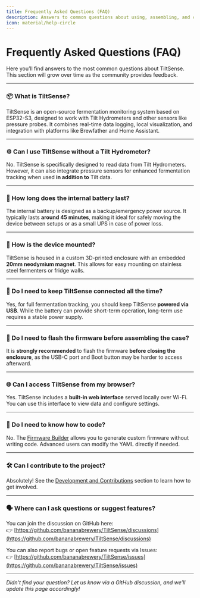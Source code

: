 ```yaml
---
title: Frequently Asked Questions (FAQ)
description: Answers to common questions about using, assembling, and configuring TiltSense.
icon: material/help-circle
---
```


# Frequently Asked Questions (FAQ)

Here you’ll find answers to the most common questions about TiltSense. This section will grow over time as the community provides feedback.

---

### 📦 What is TiltSense?

TiltSense is an open-source fermentation monitoring system based on ESP32-S3, designed to work with Tilt Hydrometers and other sensors like pressure probes. It combines real-time data logging, local visualization, and integration with platforms like Brewfather and Home Assistant.

---

### ⚙️ Can I use TiltSense without a Tilt Hydrometer?

No. TiltSense is specifically designed to read data from Tilt Hydrometers. However, it can also integrate pressure sensors for enhanced fermentation tracking when used **in addition to** Tilt data.

---

### 🔋 How long does the internal battery last?

The internal battery is designed as a backup/emergency power source. It typically lasts **around 45 minutes**, making it ideal for safely moving the device between setups or as a small UPS in case of power loss.

---

### 🧲 How is the device mounted?

TiltSense is housed in a custom 3D-printed enclosure with an embedded **20mm neodymium magnet**. This allows for easy mounting on stainless steel fermenters or fridge walls.

---

### 🧪 Do I need to keep TiltSense connected all the time?

Yes, for full fermentation tracking, you should keep TiltSense **powered via USB**. While the battery can provide short-term operation, long-term use requires a stable power supply.

---

### 🧰 Do I need to flash the firmware before assembling the case?

It is **strongly recommended** to flash the firmware **before closing the enclosure**, as the USB-C port and Boot button may be harder to access afterward.

---

### 🌐 Can I access TiltSense from my browser?

Yes. TiltSense includes a **built-in web interface** served locally over Wi-Fi. You can use this interface to view data and configure settings.

---

### 🧠 Do I need to know how to code?

No. The [Firmware Builder](https://example.com) allows you to generate custom firmware without writing code. Advanced users can modify the YAML directly if needed.

---

### 🛠️ Can I contribute to the project?

Absolutely! See the [Development and Contributions](Development.md) section to learn how to get involved.

---

### 🗣️ Where can I ask questions or suggest features?

You can join the discussion on GitHub here:  
👉 [https://github.com/bananabrewery/TiltSense/discussions](https://github.com/bananabrewery/TiltSense/discussions)

You can also report bugs or open feature requests via Issues:  
👉 [https://github.com/bananabrewery/TiltSense/issues](https://github.com/bananabrewery/TiltSense/issues)

---

*Didn't find your question? Let us know via a GitHub discussion, and we’ll update this page accordingly!*